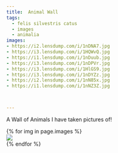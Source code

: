```yaml
---
title:  Animal Wall
tags:
  - felis silvestris catus
  - images
  - animalia
images:
- https://i2.lensdump.com/i/1nDNA7.jpg
- https://i3.lensdump.com/i/1HQWvQ.jpg
- https://i1.lensdump.com/i/1nDuub.jpg
- https://i3.lensdump.com/i/1nDPVr.jpg
- https://i3.lensdump.com/i/1HlGS9.jpg
- https://i3.lensdump.com/i/1nDYZz.jpg
- https://i2.lensdump.com/i/1nN85x.jpg
- https://i1.lensdump.com/i/1nNZ3Z.jpg



---
```


A Wall of Animals I have taken pictures of!

<div class="card-columns">
    {% for img in page.images %}
    <div class="card">
        <img class="card-img-top" src="{{ img }}" />
    </div>
    {% endfor %}
</div>